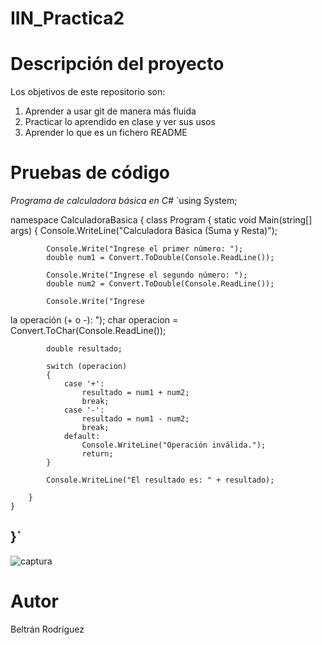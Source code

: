 # IIN_Practica2
# **Descripción del proyecto**
Los objetivos de este repositorio son:
1. Aprender a usar git de manera más fluida
2. Practicar lo aprendido en clase y ver sus usos 
3. Aprender lo que es un fichero README
# **Pruebas de código**
*Programa de calculadora básica en C#*
`using System;

namespace CalculadoraBasica
{
    class Program
    {
        static void Main(string[] args)
        {
            Console.WriteLine("Calculadora Básica (Suma y Resta)");

            Console.Write("Ingrese el primer número: ");
            double num1 = Convert.ToDouble(Console.ReadLine());

            Console.Write("Ingrese el segundo número: ");
            double num2 = Convert.ToDouble(Console.ReadLine());

            Console.Write("Ingrese  
 la operación (+ o -): ");
            char operacion = Convert.ToChar(Console.ReadLine());

            double resultado;

            switch (operacion)
            {
                case '+':
                    resultado = num1 + num2;
                    break;
                case '-':
                    resultado = num1 - num2;
                    break;
                default:
                    Console.WriteLine("Operación inválida.");
                    return;
            }

            Console.WriteLine("El resultado es: " + resultado);  

        }
    }
}`
---
![captura](screenshot.jpg)
# **Autor**
Beltrán Rodríguez

